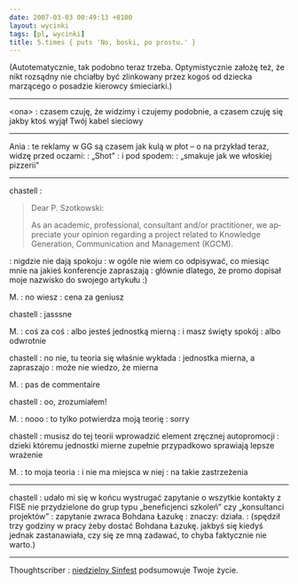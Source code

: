```yaml
---
date: 2007-03-03 00:49:13 +0100
layout: wycinki
tags: [pl, wycinki]
title: 5.times { puts 'No, boski, po prostu.' }
---
```


(Autotematycznie, tak podobno teraz trzeba. Optymistycznie założę też, że nikt rozsądny nie chciałby być zlinkowany przez kogoś od dziecka marzącego o posadzie kierowcy śmieciarki.)

---

&lt;ona&gt;
: czasem czuję, że widzimy i czujemy podobnie, a czasem czuję się jakby ktoś wyjął Twój kabel sieciowy

---

Ania
: te reklamy w GG są czasem jak kulą w płot – o na przykład teraz, widzę przed oczami:
: „Shot”
: i pod spodem:
: „smakuje jak we włoskiej pizzerii”

---

chastell
: <blockquote lang='en'><p>Dear P. Szotkowski:</p><p>As an academic, professional, consultant and/or practitioner, we appreciate your opinion regarding a project related to Knowledge Generation, Communication and Management (KGCM).</p><p></p></blockquote>
: nigdzie nie dają spokoju
: w ogóle nie wiem co odpisywać, co miesiąc mnie na jakieś konferencje zapraszają
: głównie dlatego, że promo dopisał moje nazwisko do swojego artykułu :)

M.
: no wiesz
: cena za geniusz

chastell
: jasssne

M.
: coś za coś
: albo jesteś jednostką mierną
: i masz święty spokój
: albo odwrotnie

chastell
: no nie, tu teoria się właśnie wykłada
: jednostka mierna, a zapraszajo
: może nie wiedzo, że mierna

M.
: pas de commentaire

chastell
: oo, zrozumiałem!

M.
: nooo
: to tylko potwierdza moją teorię
: sorry

chastell
: musisz do tej teorii wprowadzić element zręcznej autopromocji
: dzieki któremu jednostki mierne zupełnie przypadkowo sprawiają lepsze wrażenie

M.
: to moja teoria
: i nie ma miejsca w niej
: na takie zastrzeżenia

---

chastell
: udało mi się w końcu wystrugać zapytanie o wszytkie kontakty z FISE nie przydzielone do grup typu „beneficjenci szkoleń” czy „konsultanci projektów”
: zapytanie zwraca Bohdana Łazukę
: znaczy: działa.
: (spędził trzy godziny w pracy żeby dostać Bohdana Łazukę. jakbyś się kiedyś jednak zastanawiała, czy się ze mną zadawać, to chyba faktycznie nie warto.)

---

Thoughtscriber
: [niedzielny Sinfest](http://www.sinfest.net/archive_page.php?comicID=2357 'love, lust ’n’ ’splosions') podsumowuje Twoje życie.
